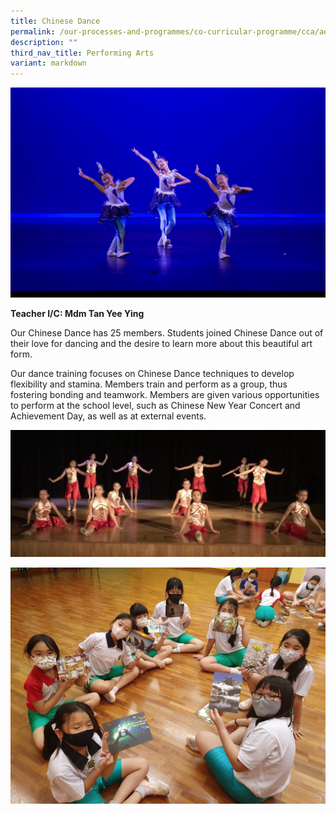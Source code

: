 ```yaml
---
title: Chinese Dance
permalink: /our-processes-and-programmes/co-curricular-programme/cca/aesthetics/chinese-dance/
description: ""
third_nav_title: Performing Arts
variant: markdown
---
```

![](/images/CCA%20Photos/2022%20chinese%20dance%20syf%20photo%20(1)%20(1).jpg)


**Teacher I/C:  	Mdm Tan Yee Ying**	

Our Chinese Dance has 25 members. Students joined Chinese Dance out of their love for
dancing and the desire to learn more about this beautiful art form.

Our dance training focuses on Chinese Dance techniques to develop flexibility and
stamina. Members train and perform as a group, thus fostering bonding and teamwork.
Members are given various opportunities to perform at the school level, such as Chinese
New Year Concert and Achievement Day, as well as at external events.

![](/images/CD1.jpg)

![](/images/CD2.jpg)